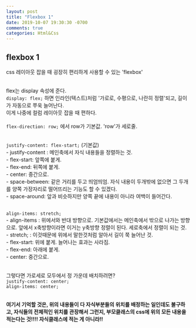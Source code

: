 ```yaml
---
layout: post
title: "Flexbox 1"
date: 2019-10-07 19:30:30 -0700
comments: true
categories: Html&Css
---
```

## flexbox 1<br>
css 레이아웃 잡을 때 굉장히 편리하게 사용할 수 있는 'flexbox'<br><br>

flex는 display 속성에 준다. <br>
```display: flex;``` 하면 인라인(텍스트)처럼 '가로로, 수평으로, 나란히 정렬'되고, 길이가 자동으로 쭈욱 늘어난다. <br>
이게 나중에 컬럼 레이아웃 잡을 때 편하다.<br><br>
```flex-direction: row;``` 에서 row가 기본값. 'row'가 세로줄.<br><br>

```justify-content: flex-start;``` (기본값) <br>
	- justify-content : 메인축에서 자식 내용들을 정렬하는 것.<br>
	- flex-start: 앞쪽에 붙게.<br>
	- flex-end: 뒤쪽에 붙게. <br>
	- center: 중간으로. <br>
	- space-between: 같은 거리를 두고 띄엄띄엄. 자식 내용이 두개밖에 없으면 그 두개를 양쪽 가장자리로 떨어뜨리는 기능도 할 수 있겠다.<br>
	- space-around: 앞과 비슷하지만 양쪽 끝에 내용이 아니라 여백이 들어간다.<br><br>
	
```align-items: stretch;```<br>
	- align-items : 위에서와 반대 방향으로. 기본값에서는 메인축에서 밖으로 나가는 방향으로. 앞에서 x축방향이라면 이거는 y축방향 정렬이 된다. 세로축에서 정렬이 되는 것.<br>
	- stretch; : 이것때문에 위에서 말한것처럼 알아서 길이 쭉 늘어난 것. <br>
	- flex-start: 위에 붙게. 늘어나는 효과는 사라짐.<br>
	- flex-end: 아래에 붙게. <br>
	- center: 중간으로. <br><br>

그렇다면 가로세로 모두에서 정 가운데 배치하려면?<br>
```justify-content: center;```<br>
```align-items: center;```<br><br>

**여기서 기억할 것은, 위의 내용들이 다 자식부분들의 위치를 배정하는 일인데도 불구하고, 자식들의 전체적인 위치를 관장해서 그런지, 부모클래스의 css에 위의 모든 내용을 적는다는 것!!!! 자식클래스에 적는 게 아니라!!**
